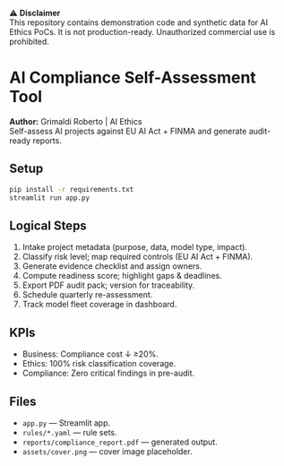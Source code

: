 
⚠️ **Disclaimer**  
This repository contains demonstration code and synthetic data for AI Ethics PoCs.
It is not production-ready. Unauthorized commercial use is prohibited.

# AI Compliance Self-Assessment Tool

**Author:** Grimaldi Roberto | AI Ethics  
Self-assess AI projects against EU AI Act + FINMA and generate audit-ready reports.

## Setup
```bash
pip install -r requirements.txt
streamlit run app.py
```

## Logical Steps
1. Intake project metadata (purpose, data, model type, impact).
2. Classify risk level; map required controls (EU AI Act + FINMA).
3. Generate evidence checklist and assign owners.
4. Compute readiness score; highlight gaps & deadlines.
5. Export PDF audit pack; version for traceability.
6. Schedule quarterly re-assessment.
7. Track model fleet coverage in dashboard.

## KPIs
- Business: Compliance cost ↓ ≥20%.
- Ethics: 100% risk classification coverage.
- Compliance: Zero critical findings in pre-audit.

## Files
- `app.py` — Streamlit app.
- `rules/*.yaml` — rule sets.
- `reports/compliance_report.pdf` — generated output.
- `assets/cover.png` — cover image placeholder.
